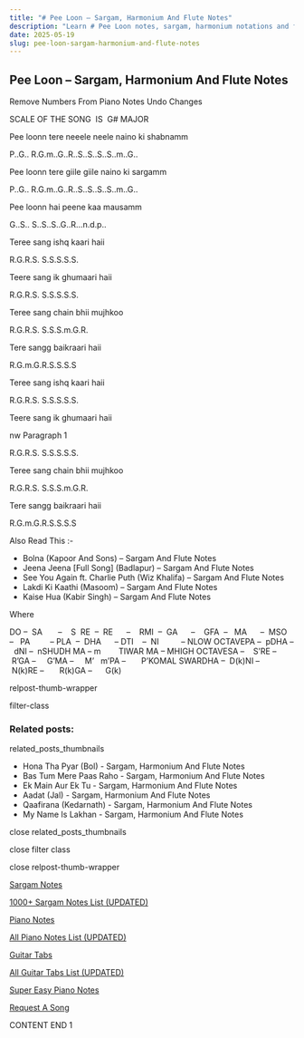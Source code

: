 ```yaml
---
title: "# Pee Loon – Sargam, Harmonium And Flute Notes"
description: "Learn # Pee Loon notes, sargam, harmonium notations and flute notes. Easy step-by-step tutorial for beginners."
date: 2025-05-19
slug: pee-loon-sargam-harmonium-and-flute-notes
---
```


## Pee Loon – Sargam, Harmonium And Flute Notes

Remove Numbers From Piano Notes
Undo Changes

SCALE OF THE SONG  IS  G# MAJOR

Pee loonn tere neeele neele naino ki shabnamm

P..G.. R.G.m..G..R..S..S..S..S..m..G..

Pee loonn tere giile giile naino ki sargamm

P..G.. R.G.m..G..R..S..S..S..S..m..G..

Pee loonn hai peene kaa mausamm

G..S.. S..S..S..G..R…n.d.p..

Teree sang ishq kaari haii

R.G.R.S. S.S.S.S.S.

Teere sang ik ghumaari haii

R.G.R.S. S.S.S.S.S.

Teree sang chain bhii mujhkoo

R.G.R.S. S.S.S.m.G.R.

Tere sangg baikraari haii

R.G.m.G.R.S.S.S.S

Teree sang ishq kaari haii

R.G.R.S. S.S.S.S.S.

Teere sang ik ghumaari haii

nw Paragraph 1

R.G.R.S. S.S.S.S.S.

Teree sang chain bhii mujhkoo

R.G.R.S. S.S.S.m.G.R.

Tere sangg baikraari haii

R.G.m.G.R.S.S.S.S



Also Read This :-



* Bolna (Kapoor And Sons) – Sargam And Flute Notes
* Jeena Jeena [Full Song] (Badlapur) – Sargam And Flute Notes
* See You Again ft. Charlie Puth (Wiz Khalifa) – Sargam And Flute Notes
* Lakdi Ki Kaathi (Masoom) – Sargam And Flute Notes
* Kaise Hua (Kabir Singh) – Sargam And Flute Notes

Where



DO –  SA       –    S  RE  –  RE      –    RMI  –  GA      –    GFA  –   MA      –  MSO  –   PA         – PLA  –  DHA      – DTI    –  NI          – NLOW OCTAVEPA –  pDHA –  dNI –  nSHUDH MA – m        TIWAR MA – MHIGH OCTAVESA –    S’RE –     R’GA –     G’MA –     M’   m’PA –       P’KOMAL SWARDHA –  D(k)NI –       N(k)RE –       R(k)GA –      G(k)



relpost-thumb-wrapper

filter-class

### Related posts:

related_posts_thumbnails

* Hona Tha Pyar (Bol) - Sargam, Harmonium And Flute Notes
* Bas Tum Mere Paas Raho - Sargam, Harmonium And Flute Notes
* Ek Main Aur Ek Tu - Sargam, Harmonium And Flute Notes
* Aadat (Jal) - Sargam, Harmonium And Flute Notes
* Qaafirana (Kedarnath) - Sargam, Harmonium And Flute Notes
* My Name Is Lakhan - Sargam, Harmonium And Flute Notes

close related_posts_thumbnails

close filter class

close relpost-thumb-wrapper

[Sargam Notes](https://www.notationsworld.com/sargam-notes.html)

[1000+ Sargam Notes List (UPDATED)](https://www.notationsworld.com/all-songs-list-sargam-notes.html)

[Piano Notes](https://www.notationsworld.com/piano-notes.html)

[All Piano Notes List (UPDATED)](https://www.notationsworld.com/all-songs-list-piano-notes.html)

[Guitar Tabs](https://www.notationsworld.com/guitar-tabs.html)

[All Guitar Tabs List (UPDATED)](https://www.notationsworld.com/all-songs-list-guitar-tabs.html)

[Super Easy Piano Notes](https://studywall.in/)

[Request A Song](https://www.notationsworld.com/request-a-song.html)

CONTENT END 1

